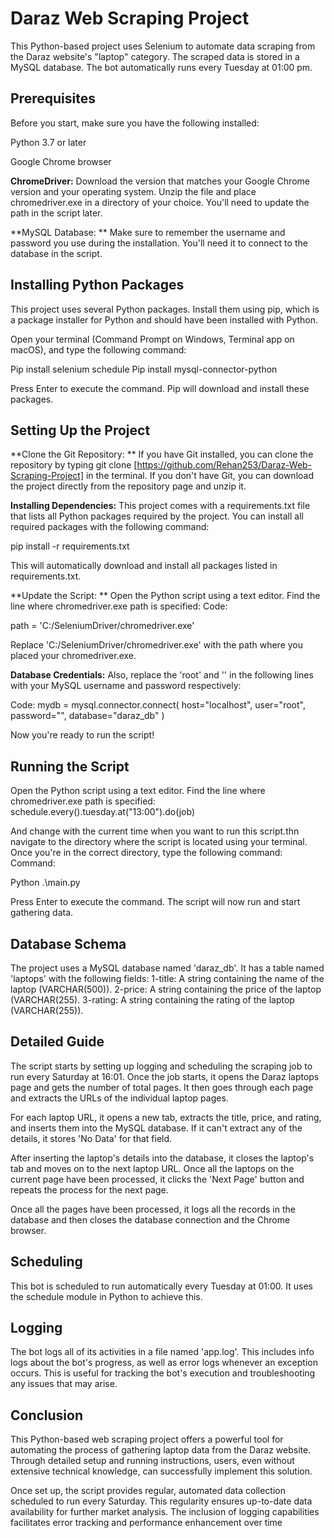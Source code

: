 
# Daraz Web Scraping Project

This Python-based project uses Selenium to automate data scraping from the Daraz website's "laptop" category. The scraped data is stored in a MySQL database. The bot automatically runs every Tuesday at 01:00 pm.

## Prerequisites
Before you start, make sure you have the following installed:

Python 3.7 or later

Google Chrome browser

**ChromeDriver:**
 Download the version that matches your Google Chrome version and your operating system. Unzip the file and place chromedriver.exe in a directory of your choice. You'll need to update the path in the script later.

**MySQL Database: **
Make sure to remember the username and password you use during the installation. You'll need it to connect to the database in the script.

## Installing Python Packages
This project uses several Python packages. Install them using pip, which is a package installer for Python and should have been installed with Python.

Open your terminal (Command Prompt on Windows, Terminal app on macOS), and type the following command:

Pip install selenium schedule 
Pip install mysql-connector-python


Press Enter to execute the command. Pip will download and install these packages.

## Setting Up the Project
**Clone the Git Repository: **
If you have Git installed, you can clone the repository by typing git clone [https://github.com/Rehan253/Daraz-Web-Scraping-Project] in the terminal. If you don't have Git, you can download the project directly from the repository page and unzip it.

**Installing Dependencies:**
This project comes with a requirements.txt file that lists all Python packages required by the project.
You can install all required packages with the following command:

pip install -r requirements.txt

This will automatically download and install all packages listed in requirements.txt.

**Update the Script: **
Open the Python script using a text editor. Find the line where chromedriver.exe path is specified:
Code: 

path = 'C:/SeleniumDriver/chromedriver.exe'


Replace 'C:/SeleniumDriver/chromedriver.exe' with the path where you placed your chromedriver.exe.

**Database Credentials:**
Also, replace the 'root' and '' in the following lines with your MySQL username and password respectively:

Code:
 mydb = mysql.connector.connect(
        host="localhost",
        user="root",
        password="",
        database="daraz_db"
    )


Now you're ready to run the script!

## Running the Script
Open the Python script using a text editor. Find the line where chromedriver.exe path is specified:
schedule.every().tuesday.at("13:00").do(job)

And change with the current time when you want to run this script.thn navigate to the directory where the script is located using your terminal. Once you're in the correct directory, type the following command:
Command:

Python .\main.py


Press Enter to execute the command. The script will now run and start gathering data.





## Database Schema
The project uses a MySQL database named 'daraz_db'. It has a table named 'laptops' with the following fields:
1-title: A string containing the name of the laptop (VARCHAR(500)).
2-price: A string containing the price of the laptop (VARCHAR(255).
3-rating: A string containing the rating of the laptop (VARCHAR(255)).

## Detailed Guide
The script starts by setting up logging and scheduling the scraping job to run every Saturday at 16:01. Once the job starts, it opens the Daraz laptops page and gets the number of total pages. It then goes through each page and extracts the URLs of the individual laptop pages.

For each laptop URL, it opens a new tab, extracts the title, price, and rating, and inserts them into the MySQL database. If it can't extract any of the details, it stores 'No Data' for that field.

After inserting the laptop's details into the database, it closes the laptop's tab and moves on to the next laptop URL. Once all the laptops on the current page have been processed, it clicks the 'Next Page' button and repeats the process for the next page.

Once all the pages have been processed, it logs all the records in the database and then closes the database connection and the Chrome browser.

## Scheduling

This bot is scheduled to run automatically every Tuesday at 01:00. It uses the schedule module in Python to achieve this.

## Logging
The bot logs all of its activities in a file named 'app.log'. This includes info logs about the bot's progress, as well as error logs whenever an exception occurs. This is useful for tracking the bot's execution and troubleshooting any issues that may arise.
## Conclusion
This Python-based web scraping project offers a powerful tool for automating the process of gathering laptop data from the Daraz website. Through detailed setup and running instructions, users, even without extensive technical knowledge, can successfully implement this solution.

Once set up, the script provides regular, automated data collection scheduled to run every Saturday. This regularity ensures up-to-date data availability for further market analysis. The inclusion of logging capabilities facilitates error tracking and performance enhancement over time
